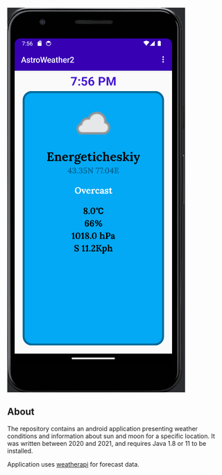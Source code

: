 ![Image](image.png)

## About

The repository contains an android application presenting weather conditions and information about sun and moon for a specific location. It was written between 2020 and 2021, and requires Java 1.8 or 11 to be installed.

Application uses [weatherapi](https://www.weatherapi.com/) for forecast data.
